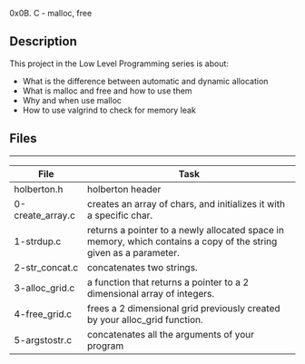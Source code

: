 0x0B. C - malloc, free

## Description
This project in the Low Level Programming series is about:
* What is the difference between automatic and dynamic allocation
* What is malloc and free and how to use them
* Why and when use malloc
* How to use valgrind to check for memory leak


## Files
---
File|Task
---|---
holberton.h | holberton header
0-create_array.c | creates an array of chars, and initializes it with a specific char.
1-strdup.c | returns a pointer to a newly allocated space in memory, which contains a copy of the string given as a parameter.
2-str_concat.c | concatenates two strings.
3-alloc_grid.c | a function that returns a pointer to a 2 dimensional array of integers.
4-free_grid.c | frees a 2 dimensional grid previously created by your alloc_grid function.
5-argstostr.c | concatenates all the arguments of your program
